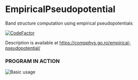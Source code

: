 # EmpiricalPseudopotential
Band structure computation using empirical pseudopotentials

[![CodeFactor](https://www.codefactor.io/repository/github/aromanro/empiricalpseudopotential/badge)](https://www.codefactor.io/repository/github/aromanro/empiricalpseudopotential)

Description is available at https://compphys.go.ro/empirical-pseudopotential/


### PROGRAM IN ACTION

![Basic usage](./doc/rotation_animation_4th_band_iso.gif)
